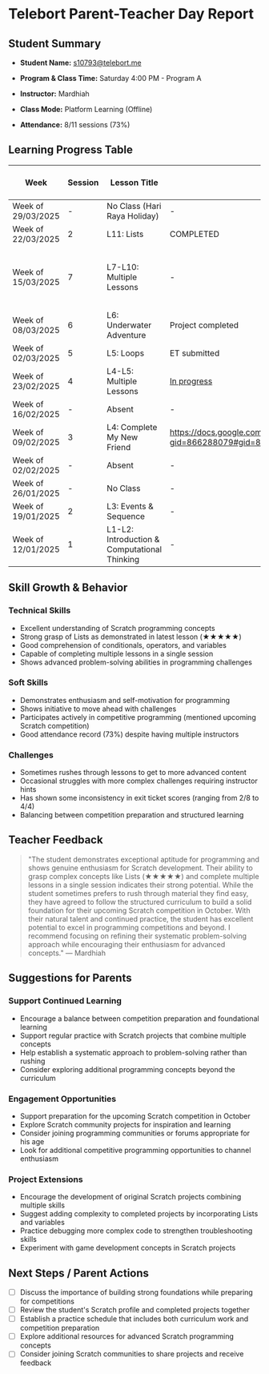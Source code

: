 # Telebort Parent-Teacher Day Report

## Student Summary

- **Student Name:** s10793@telebort.me

- **Program & Class Time:** Saturday 4:00 PM - Program A

- **Instructor:** Mardhiah 

- **Class Mode:** Platform Learning (Offline)

- **Attendance:** 8/11 sessions (73%)


## Learning Progress Table

| Week | Session | Lesson Title | Submission Link/Score | Exit Ticket Score | Progress Rating |
|------|---------|-------------|----------------------|-------------------|-----------------|
| Week of 29/03/2025 | - | No Class (Hari Raya Holiday) | - | - | ☆☆☆☆☆ |
| Week of 22/03/2025 | 2 | L11: Lists | COMPLETED | 3/5 | ★★★★★ |
| Week of 15/03/2025 | 7 | L7-L10: Multiple Lessons | - | L7: 4/6, L8: 3/4, L10: 60/100 | ★★★★☆ |
| Week of 08/03/2025 | 6 | L6: Underwater Adventure | Project completed | 2/4 | ★★★☆☆ |
| Week of 02/03/2025 | 5 | L5: Loops | ET submitted | - | ★★★☆☆ |
| Week of 23/02/2025 | 4 | L4-L5: Multiple Lessons | [In progress](https://docs.google.com/spreadsheets/d/1_yWrAtRmgesWkdF2XAhUSHvw9WdxRvdAlmHSLcUq52M/edit?gid=1504872928#gid=1504872928) | 2/8 | ★★★☆☆ |
| Week of 16/02/2025 | - | Absent | - | - | ☆☆☆☆☆ |
| Week of 09/02/2025 | 3 | L4: Complete My New Friend | https://docs.google.com/spreadsheets/d/1husKEIx0DvsLKLQ3Xj4JLRnzTFJYAWPoJffsgzdpASc/edit?gid=866288079#gid=866288079 | 4/4 | ★★★☆☆ |
| Week of 02/02/2025 | - | Absent | - | - | ☆☆☆☆☆ |
| Week of 26/01/2025 | - | No Class | - | - | ☆☆☆☆☆ |
| Week of 19/01/2025 | 2 | L3: Events & Sequence | - | 3/4 | ★★★☆☆ |
| Week of 12/01/2025 | 1 | L1-L2: Introduction & Computational Thinking | - | 4/4 | ★★★☆☆ |

## Skill Growth & Behavior

### Technical Skills
- Excellent understanding of Scratch programming concepts
- Strong grasp of Lists as demonstrated in latest lesson (★★★★★)
- Good comprehension of conditionals, operators, and variables
- Capable of completing multiple lessons in a single session
- Shows advanced problem-solving abilities in programming challenges

### Soft Skills
- Demonstrates enthusiasm and self-motivation for programming
- Shows initiative to move ahead with challenges
- Participates actively in competitive programming (mentioned upcoming Scratch competition)
- Good attendance record (73%) despite having multiple instructors

### Challenges
- Sometimes rushes through lessons to get to more advanced content
- Occasional struggles with more complex challenges requiring instructor hints
- Has shown some inconsistency in exit ticket scores (ranging from 2/8 to 4/4)
- Balancing between competition preparation and structured learning

## Teacher Feedback
> "The student demonstrates exceptional aptitude for programming and shows genuine enthusiasm for Scratch development. Their ability to grasp complex concepts like Lists (★★★★★) and complete multiple lessons in a single session indicates their strong potential. While the student sometimes prefers to rush through material they find easy, they have agreed to follow the structured curriculum to build a solid foundation for their upcoming Scratch competition in October. With their natural talent and continued practice, the student has excellent potential to excel in programming competitions and beyond. I recommend focusing on refining their systematic problem-solving approach while encouraging their enthusiasm for advanced concepts." — Mardhiah

## Suggestions for Parents

### Support Continued Learning
- Encourage a balance between competition preparation and foundational learning
- Support regular practice with Scratch projects that combine multiple concepts
- Help establish a systematic approach to problem-solving rather than rushing
- Consider exploring additional programming concepts beyond the curriculum

### Engagement Opportunities
- Support preparation for the upcoming Scratch competition in October
- Explore Scratch community projects for inspiration and learning
- Consider joining programming communities or forums appropriate for his age
- Look for additional competitive programming opportunities to channel enthusiasm

### Project Extensions
- Encourage the development of original Scratch projects combining multiple skills
- Suggest adding complexity to completed projects by incorporating Lists and variables
- Practice debugging more complex code to strengthen troubleshooting skills
- Experiment with game development concepts in Scratch projects

## Next Steps / Parent Actions
- [ ] Discuss the importance of building strong foundations while preparing for competitions
- [ ] Review the student's Scratch profile and completed projects together
- [ ] Establish a practice schedule that includes both curriculum work and competition preparation
- [ ] Explore additional resources for advanced Scratch programming concepts
- [ ] Consider joining Scratch communities to share projects and receive feedback
